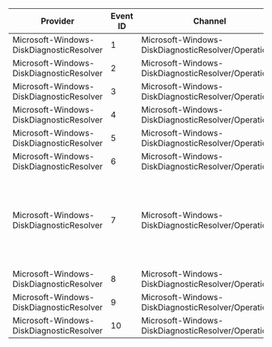 Provider                                  |  Event ID  |  Channel                                               |  Message
------------------------------------------|------------|--------------------------------------------------------|------------------------------------------------------------------------------------------
Microsoft-Windows-DiskDiagnosticResolver  |  1         |  Microsoft-Windows-DiskDiagnosticResolver/Operational  |
Microsoft-Windows-DiskDiagnosticResolver  |  2         |  Microsoft-Windows-DiskDiagnosticResolver/Operational  |
Microsoft-Windows-DiskDiagnosticResolver  |  3         |  Microsoft-Windows-DiskDiagnosticResolver/Operational  |
Microsoft-Windows-DiskDiagnosticResolver  |  4         |  Microsoft-Windows-DiskDiagnosticResolver/Operational  |
Microsoft-Windows-DiskDiagnosticResolver  |  5         |  Microsoft-Windows-DiskDiagnosticResolver/Operational  |
Microsoft-Windows-DiskDiagnosticResolver  |  6         |  Microsoft-Windows-DiskDiagnosticResolver/Operational  |
Microsoft-Windows-DiskDiagnosticResolver  |  7         |  Microsoft-Windows-DiskDiagnosticResolver/Operational  |  Windows Disk Diagnostic Resolver could not be disabled.  The error code was {ErrorCode}.
Microsoft-Windows-DiskDiagnosticResolver  |  8         |  Microsoft-Windows-DiskDiagnosticResolver/Operational  |
Microsoft-Windows-DiskDiagnosticResolver  |  9         |  Microsoft-Windows-DiskDiagnosticResolver/Operational  |
Microsoft-Windows-DiskDiagnosticResolver  |  10        |  Microsoft-Windows-DiskDiagnosticResolver/Operational  |